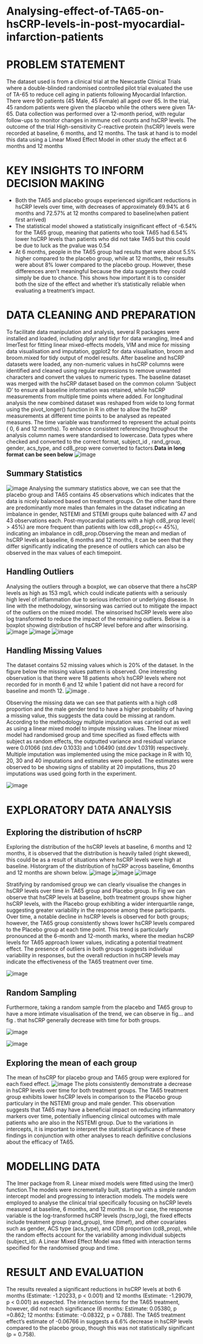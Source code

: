 # Analysing-effect-of-TA65-on-hsCRP-levels-in-post-myocardial-infarction-patients

# PROBLEM STATEMENT
The dataset used is from a clinical trial at the Newcastle Clinical Trials where a double-blinded randomised controlled pilot trial evaluated the use of TA-65 to reduce cell aging in patients following Myocardial Infarction. There were 90 patients (45 Male, 45 Female) all aged over 65. In the trial, 45 random patients were given the placebo while the others were given TA-65. Data collection was performed over a 12-month period, with regular follow-ups to monitor changes in immune cell counts and hsCRP levels. The outcome of the trial High-sensitivity C-reactive protein (hsCRP) levels were recorded at baseline, 6 months, and 12 months. The task at hand is to model this data using a Linear Mixed Effect Model in other study the effect at 6 months and 12 months


# KEY INSIGHTS TO INFORM DECISION MAKING
* Both the TA65 and placebo groups experienced significant reductions in hsCRP levels over time, with decreases of approximately 69.94% at 6 months and 72.57% at 12 months compared to baseline(when patient first arrived)
* The statistical model showed a statistically insignificant effect of -6.54% for the TA65 group, meaning that patients who took TA65 had 6.54% lower hsCRP levels than patients who did not take TA65 but this could be due to luck as the pvalue was 0.54
* At 6 months, people in the TA65 group had results that were about 5.5% higher compared to the placebo group, while at 12 months, their results were about 8% lower compared to the placebo group. However, these differences aren’t meaningful because the data suggests they could simply be due to chance. This shows how important it is to consider both the size of the effect and whether it’s statistically reliable when evaluating a treatment’s impact.

# DATA CLEANING AND PREPARATION
To facilitate data manipulation and analysis, several R packages were installed and loaded, including dplyr and tidyr for data wrangling, lme4 and lmerTest for fitting linear mixed-effects models, VIM and mice for missing data visualisation and imputation, ggplot2 for data visualisation, broom and broom.mixed for tidy output of model results.
After baseline and hsCRP datasets were loaded, any non-numeric values in hsCRP columns were identified and cleaned using regular expressions to remove unwanted characters and convert the values to numeric types. The baseline dataset was merged with the hsCRP dataset based on the common column ‘Subject ID’ to ensure all baseline information was retained, while hsCRP measurements from multiple time points where added. For longitudinal analysis the new combined dataset was reshaped from wide to long format using the pivot_longer() function in R in other to allow the hsCRP measurements at different time points to be analysed as repeated measures. The time variable was transformed to represent the actual points ( 0, 6 and 12 months). To enhance consistent referencing throughout the analysis column names were standardised to lowercase. Data types where checked and converted to the correct format, subject_id , rand_group, gender, acs_type, and cd8_prop were converted to factors.**Data in long format can be seen below**
![image](https://github.com/user-attachments/assets/afc9e7a6-74f6-40f0-83a7-469ab6e3d792)


## Summary Statistics
![image](https://github.com/user-attachments/assets/e5c890aa-b1e5-4e74-9ed1-81304dd705bf)
Analysing the summary statistics above, we can see that the placebo group and TA65 contains 45 observations which indicates that the data is nicely balanced based on treatment groups. On the other hand there are predominantly more males than females in the dataset indicating an imbalance in gender, NSTEMI and STEMI groups quite balanced with 47 and 43 observations each. Post-myocardial patients with a high cd8_prop level( > 45%) are more frequent than patients with low cd8_prop(<= 45%), indicating an imbalance in cd8_prop.Observing the mean and median of hsCRP levels at baseline, 6 months and 12 months, it can be seen that they differ significantly indicating the presence of outliers which can also be observed in the max values of each timepoint.


## Handling Outliers
Analysing the outliers through a boxplot, we can observe that there a hsCRP levels as high as 153 mg/L which could indicate patients with a seriously high level of inflammation due to serious infection or underlying disease. In line with the methodology, winsorsing was carried out to mitigate the impact of the outliers on the mixed model. The winsorised hsCRP levels were also log transformed to reduce the impact of the remaining outliers. Below is a boxplot showing distribution of hsCRP level before and after winsorising.
![image](https://github.com/user-attachments/assets/078c390b-78c6-4e07-8c70-46bd950485cb) ![image](https://github.com/user-attachments/assets/8c050875-5e76-4693-9501-94d8591dd0af) ![image](https://github.com/user-attachments/assets/e80166a2-200c-4d39-b313-375e44b00846)

## Handling Missing Values
The dataset contains 52 missing values which is 20% of the dataset. In the figure below the missing values pattern is observed. One interesting observation is that there were 18 patients who’s hsCRP levels where not recorded for in month 6 and 12 while 1 patient did not have a record for baseline and month 12.
![image](https://github.com/user-attachments/assets/9394c854-04c1-4775-b98c-b0b722f0c0a4) .

Observing the missing data we can see that patients with a high cd8 proportion and the male gender tend to have a higher probability of having a missing value, this suggests the data could be missing at random. According to the methodology multiple imputation was carried out as well as using a linear mixed model to impute missing values. The linear mixed model had randomised group and time specified as fixed effects with subject as random effects, the outputted variance and residual variance were 0.01066 (std.dev 0.1033) and 1.06490 (std.dev 1.0319) respectively. Multiple imputation was implemented using the mice package in R with 10, 20, 30 and 40 imputations and estimates were pooled. The estimates were observed to be showing signs of stability at 20 imputations, thus 20 imputations was used going forth in the experiment.

![image](https://github.com/user-attachments/assets/f975ab7f-4adc-4e3a-b53f-f5c5d27089a1)

# EXPLORATORY DATA ANALYSIS
## Exploring the distribution of hsCRP
Exploring the distribution of the hsCRP levels at baseline, 6 months and 12 months, it is observed that the distribution is heavily tailed (right skewed), this could be as a result of situations where hsCRP levels were high at baseline. Historgram of the distribution of hsCRP across baseline, 6months and 12 months are shown below.
![image](https://github.com/user-attachments/assets/773bbd34-85b8-4aab-baf9-677785f13e8c)
![image](https://github.com/user-attachments/assets/d036c915-77ef-4054-a117-aff862b58237)
![image](https://github.com/user-attachments/assets/eaf662a2-e8c2-4189-9f6c-d53bcdb161f6)

Stratifying by randomised group we can clearly visualise the changes in hsCRP levels over time in TA65 group and Placebo group. In Fig we can observe that hsCRP levels at baseline, both treatment groups show higher hsCRP levels, with the Placebo group exhibiting a wider interquartile range, suggesting greater variability in the response among these participants. Over time, a notable decline in hsCRP levels is observed for both groups; however, the TA65 group consistently shows lower hsCRP levels compared to the Placebo group at each time point. This trend is particularly pronounced at the 6-month and 12-month marks, where the median hsCRP levels for TA65 approach lower values, indicating a potential treatment effect. The presence of outliers in both groups suggests individual variability in responses, but the overall reduction in hsCRP levels may indicate the effectiveness of the TA65 treatment over time.

![image](https://github.com/user-attachments/assets/c78607ce-8a90-4181-942b-317bb77717e4)

## Random Sampling
Furthermore, taking a random sample from the placebo and TA65 group to have a more intimate visualisation of the trend, we can observe in fig… and fig . that hsCRP generally decrease with time for both groups.

![image](https://github.com/user-attachments/assets/9bf391d9-cabe-4b1f-8967-8452482854b6)

![image](https://github.com/user-attachments/assets/6694c94d-e57d-4348-9cc0-63fe79dc248d)

## Exploring the mean of each group
The mean of hsCRP for placebo group and TA65 group were explored for each fixed effect.
![image](https://github.com/user-attachments/assets/8f7f9df2-4ccc-4a58-b311-06f021832ddf)
The plots consistently demonstrate a decrease in hsCRP levels over time for both treatment groups. The TA65 treatment group exhibits lower hsCRP levels in comparison to the Placebo group particulary in the NSTEMI group and male gender. This observation suggests that TA65 may have a beneficial impact on reducing inflammatory markers over time, potentially influencing clinical outcomes with male patients who are also in the NSTEMI group. Due to the variations in intercepts, it is important to interpret the statistical significance of these findings in conjunction with other analyses to reach definitive conclusions about the efficacy of TA65.

# MODELLING DATA
The lmer package from R. Linear mixed models were fitted using the lmer() function.The models were incrementally built, starting with a simple random intercept model and progressing to interaction models. The models were employed to analyse the clinical trial specifically focusing on hsCRP levels measured at baseline, 6 months, and 12 months.
In our case, the response variable is the log-transformed hsCRP levels (hscrp_log), the fixed effects include treatment group (rand_group), time (timef), and other covariates such as gender, ACS type (acs_type), and CD8 proportion (cd8_prop), while the random effects account for the variability among individual subjects (subject_id).
A Linear Mixed Effect Model was fitted with interaction terms specified for the randomised group and time.
# RESULT AND EVALUATION
The results revealed a significant reductions in hsCRP levels at both 6 months (Estimate: -1.20233, p < 0.001) and 12 months (Estimate: -1.29079, p < 0.001) as expected. The interaction terms for the TA65 treatment, however, did not reach significance (6 months: Estimate: 0.05380, p =0.862; 12 months: Estimate: -0.08322, p = 0.788). The TA65 treatment effect’s estimate of -0.06766 in suggests a 6.6% decrease in hsCRP levels compared to the placebo group, though this was not statistically significant (p = 0.758).
